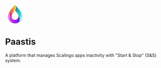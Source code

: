 ![Logo Paastis](logo_paastis_64x64.png)

# Paastis

A platform that manages Scalingo apps inactivity with "Start & Stop" (S&S) system.

